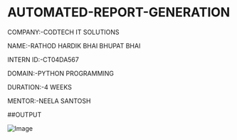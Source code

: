 # AUTOMATED-REPORT-GENERATION

COMPANY:-CODTECH IT SOLUTIONS 

NAME:-RATHOD HARDIK BHAI BHUPAT BHAI 

INTERN ID:-CT04DA567 

DOMAIN:-PYTHON PROGRAMMING 

DURATION:-4 WEEKS 

MENTOR:-NEELA SANTOSH

##OUTPUT

![Image](https://github.com/user-attachments/assets/8432184b-de4d-43e1-8fe8-f0457d6711ba)
